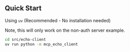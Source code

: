 
## Quick Start

Using `uv` (Recommended - No installation needed)

Note, this will only work on the non-auth server example. 


```bash
cd src/echo-client
uv run python -m mcp_echo_client
```
